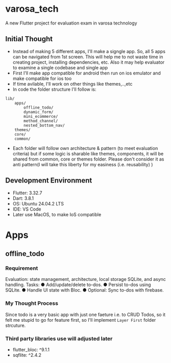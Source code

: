 # varosa_tech

A new Flutter project for evaluation exam in varosa technology

## Initial Thought
- Instead of making 5 different apps, I'll make a signgle app. So, all 5 apps can be navigated from 1st screen. This will help me to not waste time in creating project, installing dependencies, etc. Also it may help evaluator to examine a single codebase and single app
- First I'll make app compatible for android then run on ios emulator and make compatible for ios too
- If time avilable, I'll work on other things like themes,..,etc
- In code the folder structure I'll follow is:
```
lib/
    apps/
        offline_todo/
        dynamic_form/
        mini_ecommerce/
        method_channel/
        nested_bottom_nav/
    themes/
    core/
    common/

```
- Each folder will follow own architecture & pattern (to meet evaluation criteria) but if some logic is sharable like themes, components, it will be shared from common, core or themes folder. Please don't consider it as anti pattern(I will take this liberty for my easiness (i.e. reusability) )


## Development Environment
- Flutter: 3.32.7 
- Dart: 3.8.1
- OS: Ubuntu 24.04.2 LTS
- IDE: VS Code
- Later use MacOS, to make IoS compatible


# Apps
## offline_todo
### Requirement
Evaluation:  state management, architecture, local storage SQLite, and async handling.
Tasks:
●​ Add/update/delete to-dos.​
●​ Persist to-dos using SQLite.​
●​ Handle UI state with Bloc.​
●​ Optional: Sync to-dos with firebase.

### My Thought Process
Since todo is a very basic app with just one faeture i.e. to CRUD Todos, so it felt me stupid to go for feature first, so I'll implement `Layer First` folder strcuture. 

### Third party libraries use will adjusted later
- flutter_bloc: ^9.1.1
- sqflite: ^2.4.2

